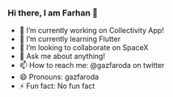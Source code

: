 ### Hi there, I am Farhan 👋

- 🔭 I’m currently working on Collectivity App!
- 🌱 I’m currently learning Flutter 
- 👯 I’m looking to collaborate on SpaceX
- 💬 Ask me about anything!
- 📫 How to reach me: @gazfaroda on twitter
- 😄 Pronouns: gazfaroda
- ⚡ Fun fact: No fun fact
